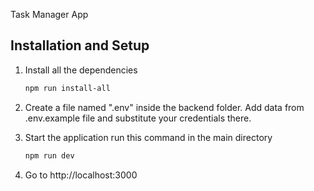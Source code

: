 Task Manager App
## Installation and Setup

1. Install all the dependencies

   ```sh
   npm run install-all
   ```

2. Create a file named ".env" inside the backend folder. Add data from .env.example file and substitute your credentials there.

3. Start the application run this command in the main directory

   ```sh
   npm run dev
   ```

4. Go to http://localhost:3000

